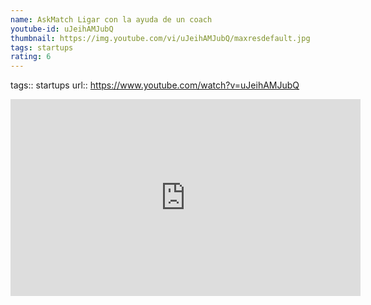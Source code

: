 ```yaml
---
name: AskMatch Ligar con la ayuda de un coach
youtube-id: uJeihAMJubQ
thumbnail: https://img.youtube.com/vi/uJeihAMJubQ/maxresdefault.jpg
tags: startups
rating: 6
---
```

tags:: startups
url:: https://www.youtube.com/watch?v=uJeihAMJubQ

<iframe width='560' height='315' src='https://www.youtube.com/embed/uJeihAMJubQ' title='YouTube video player' frameborder='0' allow='accelerometer; autoplay; clipboard-write; encrypted-media; gyroscope; picture-in-picture; web-share' allowfullscreen></iframe>


